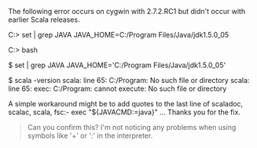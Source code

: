 The following error occurs on cygwin with 2.7.2.RC1 but didn't occur with earlier Scala releases. 

C:\> set | grep JAVA
JAVA_HOME=C:/Program Files/Java/jdk1.5.0_05

C:\> bash

$ set | grep JAVA
JAVA_HOME='C:/Program Files/Java/jdk1.5.0_05'

$ scala -version
scala: line 65: C:/Program: No such file or directory
scala: line 65: exec: C:/Program: cannot execute: No such file or directory

A simple workaround might be to add quotes to the last line of scaladoc, scalac, scala, fsc:-
exec "${JAVACMD:=java}" ...
Thanks you for the fix.

> Can you confirm this?
I'm not noticing any problems when using symbols like '+' or ':' in the interpreter.
